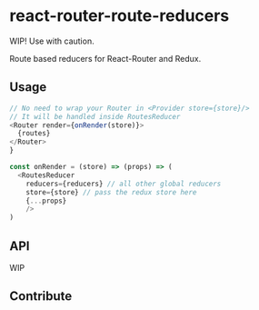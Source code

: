 # react-router-route-reducers

WIP! Use with caution.

Route based reducers for React-Router and Redux.

## Usage

```js
// No need to wrap your Router in <Provider store={store}/>
// It will be handled inside RoutesReducer
<Router render={onRender(store)}>
  {routes}
</Router>
}

const onRender = (store) => (props) => (
  <RoutesReducer
    reducers={reducers} // all other global reducers
    store={store} // pass the redux store here
    {...props}
    />
)
```

## API

WIP

## Contribute
